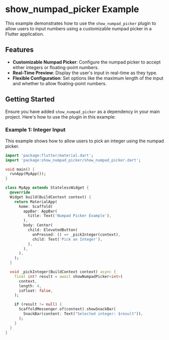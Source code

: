 # show_numpad_picker Example

This example demonstrates how to use the `show_numpad_picker` plugin to allow users to input numbers using a customizable numpad picker in a Flutter application.

## Features

- **Customizable Numpad Picker**: Configure the numpad picker to accept either integers or floating-point numbers.
- **Real-Time Preview**: Display the user's input in real-time as they type.
- **Flexible Configuration**: Set options like the maximum length of the input and whether to allow floating-point numbers.

## Getting Started

Ensure you have added `show_numpad_picker` as a dependency in your main project. Here's how to use the plugin in this example:

### Example 1: Integer Input

This example shows how to allow users to pick an integer using the numpad picker.

```dart
import 'package:flutter/material.dart';
import 'package:show_numpad_picker/show_numpad_picker.dart';

void main() {
  runApp(MyApp());
}

class MyApp extends StatelessWidget {
  @override
  Widget build(BuildContext context) {
    return MaterialApp(
      home: Scaffold(
        appBar: AppBar(
          title: Text('Numpad Picker Example'),
        ),
        body: Center(
          child: ElevatedButton(
            onPressed: () => _pickInteger(context),
            child: Text('Pick an Integer'),
          ),
        ),
      ),
    );
  }

  void _pickInteger(BuildContext context) async {
    final int? result = await showNumpadPicker<int>(
      context,
      length: 4,
      isFloat: false,
    );

    if (result != null) {
      ScaffoldMessenger.of(context).showSnackBar(
        SnackBar(content: Text("Selected integer: $result")),
      );
    }
  }
}

